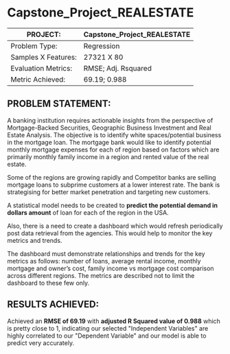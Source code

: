 # Capstone_Project_REALESTATE

PROJECT: | Capstone_Project_REALESTATE
-------------------------  | ------------------------------------------
Problem Type: | Regression
Samples X Features: | 27321 X 80
Evaluation Metrics: | RMSE; Adj. Rsquared
Metric Achieved: | 69.19; 0.988

## PROBLEM STATEMENT:

A banking institution requires actionable insights from the perspective of Mortgage-Backed Securities, Geographic Business Investment and Real Estate Analysis. 
The objective is to identify white spaces/potential business in the mortgage loan. 
The mortgage bank would like to identify potential monthly mortgage expenses for each of region based on factors which are primarily monthly family income in a region and rented value of the real estate. 

Some of the regions are growing rapidly and Competitor banks are selling mortgage loans to subprime customers at a lower interest rate. The bank is strategising for better market penetration and targeting new customers. 

A statistical model needs to be created to **predict the potential demand in dollars amount** of loan for each of the region in the USA. 

Also, there is a need to create a dashboard which would refresh periodically post data retrieval from the agencies. This would help to monitor the key metrics and trends.

The dashboard must demonstrate relationships and trends for the key metrics as follows: number of loans, average rental income, monthly mortgage and owner’s cost, family income vs mortgage cost comparison across different regions. The metrics are described not to limit the dashboard to these few only. 


## RESULTS ACHIEVED:
Achieved an **RMSE of 69.19** with **adjusted R Squared value of 0.988** which is pretty close to 1, indicating our selected "Independent Variables" are highly correlated to our "Dependent Variable" and our model is able to predict very accurately.

